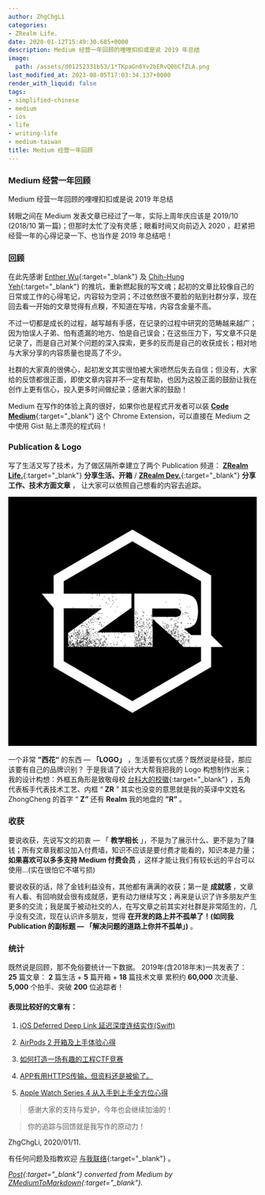 ```yaml
---
author: ZhgChgLi
categories:
- ZRealm Life.
date: 2020-01-12T15:49:30.685+0000
description: Medium 经营一年回顾的哩哩扣扣或是说 2019 年总结
image:
  path: /assets/d01252331b53/1*TKpaGn6Yv2bERvQ0bCfZLA.png
last_modified_at: 2023-08-05T17:03:34.137+0000
render_with_liquid: false
tags:
- simplified-chinese
- medium
- ios
- life
- writing-life
- medium-taiwan
title: Medium 经营一年回顾
---
```


### Medium 经营一年回顾



Medium 经营一年回顾的哩哩扣扣或是说 2019 年总结



转眼之间在 Medium 发表文章已经过了一年，实际上周年庆应该是 2019/10 (2018/10 第一篇)；但那时太忙了没有灵感；眼看时间又向前迈入 2020 ，赶紧把经营一年的心得记录一下、也当作是 2019 年总结吧！



### 回顾



在此先感谢 [Enther Wu](https://medium.com/u/f211da1977d0){:target="_blank"} 及 [Chih-Hung Yeh](https://medium.com/u/baaffcc5aecc){:target="_blank"} 的推坑，重新燃起我的写文魂；起初的文章比较像自己的日常或工作的心得笔记，内容较为空洞；不过依然很不要脸的贴到社群分享，现在回去看一开始的文章觉得有点糗，不知道在写啥，内容含金量不高。



不过一切都是成长的过程，越写越有手感，在记录的过程中研究的范畴越来越广；因为怕误人子弟、怕有遗漏的地方、怕是自己误会；在这些压力下，写文章不只是记录了，而是自己对某个问题的深入探索，更多的反而是自己的收获成长；相对地与大家分享的内容质量也提高了不少。



社群的大家真的很佛心，起初发文其实很怕被大家喷然后失去自信；但没有，大家给的反馈都很正面，即使文章内容并不一定有帮助，也因为这股正面的鼓励让我在创作上更有信心，投入更多时间做纪录；感谢大家的鼓励！



Medium 在写作的体验上真的很好，如果你也是程式开发者可以装 [**Code Medium**](https://chrome.google.com/webstore/detail/code-medium/dganoageikmadjocbmklfgaejpkdigbe){:target="_blank"} 这个 Chrome Extension，可以直接在 Medium 之中使用 Gist 贴上漂亮的程式码！



### Publication & Logo



写了生活又写了技术，为了做区隔所幸建立了两个 Publication 频道： [**ZRealm Life.**](https://medium.com/zrealm-life){:target="_blank"} **分享生活、开箱** / [**ZRealm Dev.**](https://medium.com/zrealm-ios-dev){:target="_blank"} **分享工作、技术方面文章** ，
让大家可以依照自己想看的内容去追踪。



![](/assets/d01252331b53/1*TKpaGn6Yv2bERvQ0bCfZLA.png)



一个非常 **”西花“** 的东西 — **「LOGO」** ，生活要有仪式感？既然说是经营，那应该要有自己的品牌识别？
于是我请了设计大大帮我把我的 Logo 构想制作出来；我的设计构想：外框五角形是致敬母校 [台科大的校徽](https://www.ntust.edu.tw/home.php){:target="_blank"} ，五角代表板手代表技术工艺、内框 “ **ZR** ” 其实也没变的意思就是我的英译中文姓名 ZhongCheng 的首字 “ **Z”** 还有 **Realm** 我的地盘的 **”R”** 。



### 收获



要说收获，先说写文的初衷 — 「 **教学相长** 」，不是为了展示什么、更不是为了赚钱；所有文章我都没加入付费墙，知识不应该是要付费才能看的，知识本是力量； **如果喜欢可以多多支持 Medium 付费会员** ，这样才能让我们有较长远的平台可以使用…(实在很怕它不堪亏损)



要说收获的话，除了金钱利益没有，其他都有满满的收获；第一是 **成就感** ，文章有人看、有回响就会很有成就感，更有动力继续写文；再来是认识了许多朋友产生更多的交流；我是属于被动社交的人，在写文章之前其实对社群是非常陌生的，几乎没有交流，现在认识许多朋友，觉得 **在开发的路上并不孤单了！(如同我 Publication 的副标题 — 「解决问题的道路上你并不孤单」)** 。



### 统计



既然说是回顾，那不免俗要统计一下数据。
2019年(含2018年末)一共发表了：
**25** 篇文章： **2** 篇生活 + **5** 篇开箱 + **18** 篇技术文章
累积约 **60,000** 次流量、 **5,000** 个拍手、突破 **200** 位追踪者！



#### 表现比较好的文章有：



1. [iOS Deferred Deep Link 延迟深度连结实作(Swift)](../b08ef940c196/)


2. [AirPods 2 开箱及上手体验心得](../33afa0ae557d/)


3. [如何打造一场有趣的工程CTF竞赛](../729d7b6817a4/)


4. [APP有用HTTPS传输，但资料还是被偷了。](../46410aaada00/)


5. [Apple Watch Series 4 从入手到上手全方位心得](../a2920e33e73e/)



> 感谢大家的支持与爱护，今年也会继续加油的！



> 你的追踪与回馈就是我写作的原动力！



ZhgChgLi, 2020/01/11.



有任何问题及指教欢迎 [与我联络](https://www.zhgchg.li/contact){:target="_blank"} 。



*[Post](https://medium.com/zrealm-life/medium-%E7%B6%93%E7%87%9F%E4%B8%80%E5%B9%B4%E5%9B%9E%E9%A1%A7-d01252331b53){:target="_blank"} converted from Medium by [ZMediumToMarkdown](https://github.com/ZhgChgLi/ZMediumToMarkdown){:target="_blank"}.*